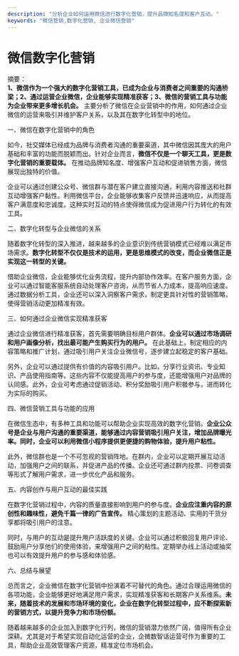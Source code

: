 ```yaml
---
description: "分析企业如何运用微信进行数字化营销，提升品牌知名度和客户互动。"
keywords: "微信营销,数字化营销, 企业微信营销"
---
```

# 微信数字化营销

摘要：  
**1、微信作为一个强大的数字化营销工具，已成为企业与消费者之间重要的沟通桥梁；2、通过运营企业微信，企业能够实现精准获客；3、微信的营销工具与功能为企业带来更多增长机会。** 主要分析了微信在企业营销中的作用，如何通过企业微信的运营来吸引并维护客户关系，以及其在数字化转型中的地位。

一、微信在数字化营销中的角色  

如今，社交媒体已经成为品牌与消费者沟通的重要渠道，其中微信因其庞大的用户基础和丰富的功能而脱颖而出。针对企业而言，**微信不仅是一个聊天工具，更是数字化营销的重要载体。** 在推动品牌知名度、增强客户互动和促进销售方面，微信展现出独特的价值。  

企业可以通过创建公众号、微信群与潜在客户建立直接沟通，利用内容推送和社群互动增强客户黏性。利用微信平台，企业能够收集客户反馈并迅速响应，从而提高客户满意度和忠诚度。这种实时互动的特点使得微信成为促进用户行为转化的有效工具。 

二、数字化转型与企业微信的关系  

随着数字化转型的深入推进，越来越多的企业意识到传统营销模式已经难以满足市场需求。**数字化转型不仅仅是技术的运用，更是思维模式的改变，而企业微信正是实现这一转型的关键。**  

借助企业微信，企业能够优化业务流程，提升内部协作效率。在客户服务方面，企业可以通过智能客服系统自动处理客户咨询，从而节省人力成本，提高响应速度。通过数据分析工具，企业还可以深入洞察客户需求，制定更具针对性的营销策略，使得营销活动更加精准有效。 

三、如何通过企业微信实现精准获客  

通过企业微信进行精准获客，首先需要明确目标用户群体。**企业可以通过市场调研和用户画像分析，找出最可能产生购买行为的用户。** 在此基础上，制定相应的内容策略和推广计划，通过吸引用户关注企业微信号，逐步建立起稳定的客户基础。  

另外，企业可以通过提供有价值的内容吸引用户。比如，分享行业资讯、专业知识、产品使用指南等。这些内容不仅能提高用户的参与度，还能增强用户对品牌的认同感。此外，企业可考虑通过促销活动、积分奖励吸引用户积极参与，进而转化为实际的购买。 

四、微信营销工具与功能的应用  

在微信生态中，有多种工具和功能可以帮助企业实现高效的数字化营销。**企业公众号是企业与用户沟通的重要渠道，能够通过内容营销吸引用户关注，增加品牌曝光率。同时，企业可以利用微信小程序提供更便捷的购物体验，提升用户粘性。**  

此外，微信群也是一个不可忽视的营销阵地。在群内，企业可以定期开展互动活动，加强用户之间的联系，并促进产品的传播。企业还可通过群内投票、问卷调查等形式了解用户需求，进一步优化产品和服务。  

五、内容创作与用户互动的最佳实践  

在数字化营销过程中，内容的质量直接影响到用户的参与度。**企业应注重内容的原创性和趣味性，避免千篇一律的广告宣传。** 精心策划的主题活动、实用的干货分享都将吸引用户的注意。  

同时，与用户的互动是提升用户活跃度的关键。企业可以通过积极回复用户评论、鼓励用户分享他们的使用体验，来增强用户之间的粘性。定期举办线上活动或抽奖也可以有效提升用户的参与感和体验感。  

六、总结与展望  

总而言之，企业微信在数字化营销中扮演着不可替代的角色。通过合理运用微信的各项功能，企业能够更好地满足用户需求，实现精准获客和长期客户关系维系。**未来，随着技术的发展和市场环境的变化，企业在数字化转型过程中，应不断探索新的营销方式，以提升竞争力和市场份额。** 

随着越来越多的企业加入到数字化行列，微信的营销潜力依然广阔，值得所有企业深耕。尤其是对于希望实现自动化运营的企业，企微数智话运营可作为重要的工具，帮助企业高效管理客户资源，精准定位市场机会。
